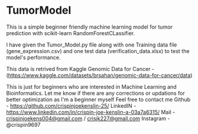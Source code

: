 # TumorModel
This is a simple beginner friendly machine learning model for tumor prediction with scikit-learn RandomForestCLassifier. 

I have given the Tumor_Model.py file along with one Training data file (gene_expression.csv) and one test data (verification_data.xlsx) to test the model's performance.

This data is retrived from Kaggle Genomic Data for Cancer - (https://www.kaggle.com/datasets/brsahan/genomic-data-for-cancer/data)

This is just for beginners who are interested in Machine Learning and Bioinformatics.
Let me know if there are any corrections or updations for better optimization as I'm a beginner myself
Feel free to contact me
  Github - https://github.com/crispinjoekenslin-25/
  LinkedIN - https://www.linkedin.com/in/crispin-joe-kenslin-a-03a7a6315/
  Mail - crispinjoekens004@gmail.com / crisjk227@gmail.com
  Instagram - @crispin9697
  
